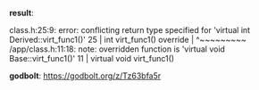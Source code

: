 **result**:
 
class.h:25:9: error: conflicting return type specified for 'virtual int Derived::virt_func1()'
   25 |     int virt_func1() override
      |         ^~~~~~~~~~
/app/class.h:11:18: note: overridden function is 'virtual void Base::virt_func1()'
   11 |     virtual void virt_func1()
 
**godbolt**: https://godbolt.org/z/Tz63bfa5r
